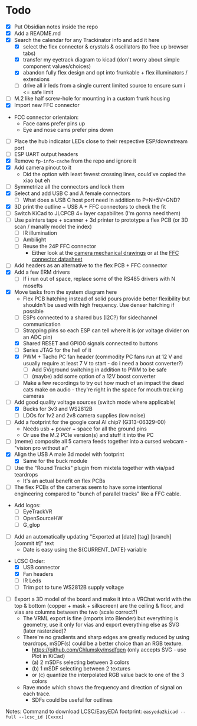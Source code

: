 
# Todo

- [X] Put Obsidian notes inside the repo
- [X] Add a README.md
- [x] Search the calendar for any Trackinator info and add it here
	- [x] select the flex connector & crystals & oscillators (to free up browser tabs)
	- [x] transfer my eyetrack diagram to kicad (don't worry about simple component values/choices)
	- [x] abandon fully flex design and opt into frunkable + flex illuminators / extensions
	- [ ] drive all ir leds from a single current limited source to ensure sum i <= safe limit
- [ ] M.2 like half screw-hole for mounting in a custom frunk housing
- [x] Import new FFC connector
- FCC connector orientaion:
	- Face cams prefer pins up
	- Eye and nose cams prefer pins down
- [ ] Place the hub indicator LEDs close to their respective ESP/downstream port
- [ ] ESP UART output headers
- [x] Remove `fp-info-cache` from the repo and ignore it
- [x] Add camera pinout to it
	- Did the option with least fewest crossing lines, could've copied the xiao but eh
- [ ] Symmetrize all the connectors and lock them
- [x] Select and add USB C and A female connectors
  - [ ] What does a USB C host port need in addition to P+N+5V+GND?
- [x] 3D print the outline + USB A + FFC connectors to check the fit
- [ ] Switch KiCad to JLCPCB 4+ layer capabilites (I'm gonna need them)
- [ ] Use painters tape + scanner + 3d printer to prototype a flex PCB (or 3D scan / manally model the index)
  - [ ] IR illumination
  - [ ] Ambilight
  - [ ] Reuse the 24P FFC connector
	  - Either look at the [camera mechanical drawings](https://www.aliexpress.com/item/1005003906449317.html?spm=a2g0o.order_list.order_list_main.10.361c1802tWpc3p) or at the [FFC connector datasheet](https://datasheet.lcsc.com/lcsc/2001071406_XFCN-F0503-ZV-24-20T-R_C481246.pdf)
- [ ] Add headers as an alternative to the flex PCB + FFC connector
- [x] Add a few ERM drivers
	- [ ] If i run out of space, replace some of the RS485 drivers with N mosefts
- [x] Move tasks from the system diagram here
	- Flex PCB hatching instead of solid pours provide better flexibility but shouldn't be used with high frequency. Use denser hatching if possible
	- [ ] ESPs connected to a shared bus (I2C?) for sidechannel communication
	- [ ] Strapping pins so each ESP can tell where it is (or voltage divider on an ADC pin)
	- [x] Shared RESET and GPIO0 signals connected to buttons
	- [ ] Series JTAG for the hell of it
	- [x] PWM + Tacho PC fan header (commodity PC fans run at 12 V and usually require at least 7 V to start - do i need a boost converter?)
		- [ ] Add 5V/ground switching in addition to PWM to be safe
		- [ ] (maybe) add some option of a 12V boost converter
	- [ ] Make a few recordings to try out how much of an impact the dead cats make on audio - they're right in the space for mouth tracking cameras
- [ ] Add good quality voltage sources (switch mode where applicable)
	- [x] Bucks for 3v3 and WS2812B
	- [ ] LDOs for 1v2 and 2v8 camera supplies (low noise)
- [ ] Add a footprint for the google coral AI chip? (G313-06329-00)
	- Needs usb + power + space for all the ground pins
	- Or use the M.2 PCIe version(s) and stuff it into the PC
- [ ] (meme) composite all 5 camera feeds together into a cursed webcam - "vision pro without ai"
- [x] Align the USB A male 3d model with footprint
	- [x] Same for the buck module
- [ ] Use the "Round Tracks" plugin from mixtela together with via/pad teardrops
	- It's an actual benefit on flex PCBs
- [ ] The flex PCBs of the cameras seem to have some intentional engineering compared to "bunch of parallel tracks" like a FFC cable.
- Add logos:
	- [ ] EyeTrackVR
	- [ ] OpenSourceHW
	- [ ] G_glop
- [ ] Add an automatically updating "Exported at \[date] \[tag] \[branch] \[commit #]" text
	- Date is easy using the ${CURRENT_DATE} variable
- LCSC Order:
	- [x] USB connector
	- [x] Fan headers
	- [ ] IR Leds
	- [ ] Trim pot to tune WS2812B supply voltage
- [ ] Export a 3D model of the board and make it into a VRChat world with the top & bottom (copper + mask + silkscreen) are the ceiling & floor, and vias are columns between the two (scale correct?)
	- The VRML export is fine (imports into Blender) but everything is geometry, use it only for vias and export everything else as SVG (later rasterzied)?
	- There're no gradients and sharp edges are greatly reduced by using teardrops, mSDF(s) could be a better choice than an RGB texture.
		- https://github.com/Chlumsky/msdfgen (only accepts SVG - use Plot in KiCad)
		- (a) 2 mSDFs selecting between 3 colors
		- (b) 1 mSDF selecting between 2 textures
		- or (c) quantize the interpolated RGB value back to one of the 3 colors
	- Rave mode which shows the frequency and direction of signal on each trace.
		- SDFs could be useful for outlines

Notes:
	Command to download LCSC/EasyEDA footprint: `easyeda2kicad --full --lcsc_id [Cxxxx]`